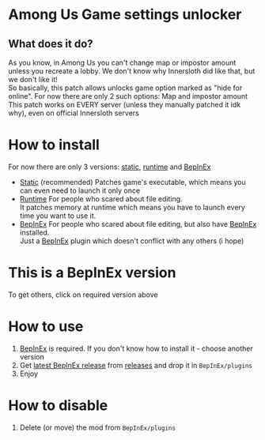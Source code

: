 # Among Us Game settings unlocker
## What does it do?
As you know, in Among Us you can't change map or impostor amount unless you recreate a lobby. We don't know why Innersloth did like that, but we don't like it!\
So basically, this patch allows unlocks game option marked as "hide for online". For now there are only 2 such options: Map and impostor amount\
This patch works on EVERY server (unless they manually patched it idk why), even on official Innersloth servers

# How to install
For now there are only 3 versions: [static](https://github.com/Galster2010/GameSettingsUnlocker/tree/static), [runtime](https://github.com/Galster2010/GameSettingsUnlocker/tree/runtime) and [BepInEx](https://github.com/Galster2010/GameSettingsUnlocker/tree/BepInEx)

- [Static](https://github.com/Galster2010/GameSettingsUnlocker/tree/static) (recommended)
    Patches game's executable, which means you can even need to launch it only once
- [Runtime](https://github.com/Galster2010/GameSettingsUnlocker/tree/runtime)
    For people who scared about file editing.\
    It patches memory at runtime which means you have to launch every time you want to use it.
- [BepInEx](https://github.com/Galster2010/GameSettingsUnlocker/tree/BepInEx)
    For people who scared about file editing, but also have [BepInEx](https://github.com/BepInEx/BepInEx/) installed.\
    Just a [BepInEx](https://github.com/BepInEx/BepInEx/) plugin which doesn't conflict with any others (i hope)

# This is a BepInEx version
To get others, click on required version above

# How to use
1. [BepInEx](https://github.com/BepInEx/BepInEx/) is required. If you don't know how to install it - choose another version
2. Get [latest BepInEx release](https://github.com/Galster2010/GameSettingsUnlocker/releases/latest) from [releases](https://github.com/Galster2010/GameSettingsUnlocker/releases/) and drop it in `BepInEx/plugins`
3. Enjoy

# How to disable
1. Delete (or move) the mod from `BepInEx/plugins`

